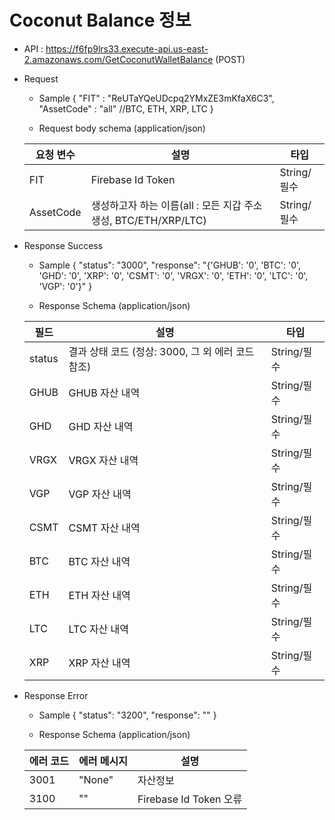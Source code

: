 # Coconut Balance 정보


- API : https://f6fp9lrs33.execute-api.us-east-2.amazonaws.com/GetCoconutWalletBalance (POST)


- Request

  * Sample
  {
      "FIT" : "ReUTaYQeUDcpq2YMxZE3mKfaX6C3",
      "AssetCode" : "all"                    //BTC, ETH, XRP, LTC
  }
  
  * Request body schema (application/json)
  
  요청 변수 | 설명 | 타입
  ------------ | ------------- | -------------
  FIT | Firebase Id Token | String/필수
  AssetCode | 생성하고자 하는 이름(all : 모든 지갑 주소 생성, BTC/ETH/XRP/LTC) | String/필수

- Response Success

  * Sample 
  {
      "status": "3000",
      "response": "{'GHUB': '0', 'BTC': '0', 'GHD': '0', 'XRP': '0', 'CSMT': '0', 'VRGX': '0', 'ETH': '0', 'LTC': '0', 'VGP': '0'}"
  }
  
  * Response Schema (application/json)

  필드 | 설명 | 타입
  ------------ | ------------- | -------------
  status | 결과 상태 코드 (정상: 3000, 그 외 에러 코드 참조) | String/필수
  GHUB | GHUB 자산 내역 | String/필수
  GHD | GHD 자산 내역 | String/필수
  VRGX | VRGX 자산 내역 | String/필수
  VGP | VGP 자산 내역 | String/필수
  CSMT | CSMT 자산 내역 | String/필수
  BTC | BTC 자산 내역 | String/필수
  ETH | ETH 자산 내역 | String/필수
  LTC | LTC 자산 내역 | String/필수
  XRP | XRP 자산 내역 | String/필수
              
- Response Error
  
  * Sample
  {
      "status": "3200",
      "response": ""
  }
  
  * Response Schema (application/json)

  에러 코드 | 에러 메시지 | 설명
  ------------ | ------------- | -------------
  3001 | "None" | 자산정보 
  3100 | "" | Firebase Id Token 오류
  
